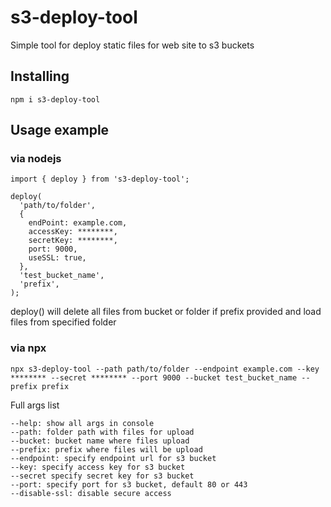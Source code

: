 # s3-deploy-tool

Simple tool for deploy static files for web site to s3 buckets

## Installing

```
npm i s3-deploy-tool
```
## Usage example

### via nodejs

```
import { deploy } from 's3-deploy-tool';

deploy(
  'path/to/folder',
  {
    endPoint: example.com,
    accessKey: ********,
    secretKey: ********,
    port: 9000,
    useSSL: true,
  },
  'test_bucket_name',
  'prefix',
);
```

deploy() will delete all files from bucket or folder if prefix provided and load files from specified folder

### via npx

```
npx s3-deploy-tool --path path/to/folder --endpoint example.com --key ******** --secret ******** --port 9000 --bucket test_bucket_name --prefix prefix
```

Full args list

```
--help: show all args in console
--path: folder path with files for upload
--bucket: bucket name where files upload
--prefix: prefix where files will be upload
--endpoint: specify endpoint url for s3 bucket
--key: specify access key for s3 bucket
--secret specify secret key for s3 bucket
--port: specify port for s3 bucket, default 80 or 443
--disable-ssl: disable secure access 
```